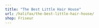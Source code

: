```yaml
---
title: "The Best Little Hair House"
url: /halifax/the-best-little-hair-house/
shop: Friseur
---
```

